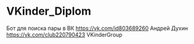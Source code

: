 # VKinder_Diplom
Бот для поиска пары в ВК
https://vk.com/id803689260 Андрей Духин
https://vk.com/club220790423 VKinderGroup